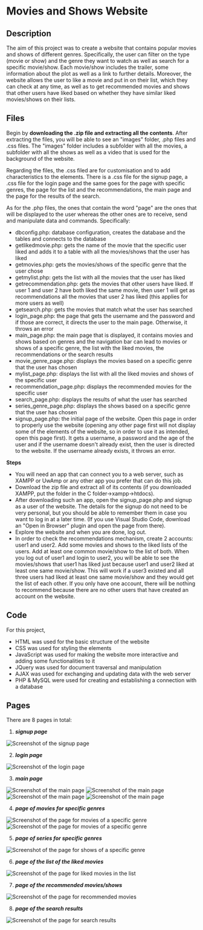 # Movies and Shows Website

## Description

The aim of this project was to create a website that contains popular movies and shows of different genres. Specifically, the user can filter on the type (movie or show) and the genre they want to watch as well as search for a specific movie/show. Each movie/show includes the trailer, some information about the plot as well as a link to further details. Moreover, the website allows the user to like a movie and put in on their list, which they can check at any time, as well as to get recommended movies and shows that other users have liked based on whether they have similar liked movies/shows on their lists. 


## Files

Begin by **downloading the .zip file and extracting all the contents**. After extracting the files, you will be able to see an "images" folder, .php files and .css files. The "images" folder includes a subfolder with all the movies, a subfolder with all the shows as well as a video that is used for the background of the website. 

Regarding the files, the .css filed are for customisation and to add characteristics to the elements. There is a .css file for the signup page, a .css file for the login page and the same goes for the page with specific genres, the page for the list and the recommendations, the main page and the page for the results of the search. 

As for the .php files, the ones that contain the word "page" are the ones that will be displayed to the user whereas the other ones are to receive, send and manipulate data and commands. Specifically:
- dbconfig.php: database configuration, creates the database and the tables and connects to the database
- getlikedmovie.php: gets the name of the movie that the specific user liked and adds it to a table with all the movies/shows that the user has liked
- getmovies.php: gets the movies/shows of the specific genre that the user chose
- getmylist.php: gets the list with all the movies that the user has liked
- getrecommendation.php: gets the movies that other users have liked. If user 1 and user 2 have both liked the same movie, then user 1 will get as recommendations all the movies that user 2 has liked (this applies for more users as well)
- getsearch.php: gets the movies that match what the user has searched
- login_page.php: the page that gets the username and the password and if those are correct, it directs the user to the main page. Otherwise, it throws an error
- main_page.php: the main page that is displayed, it contains movies and shows based on genres and the navigation bar can lead to movies or shows of a specific genre, the list with the liked movies, the recommendations or the search results
- movie_genre_page.php: displays the movies based on a specific genre that the user has chosen
- mylist_page.php: displays the list with all the liked movies and shows of the specific user
- recommendation_page.php: displays the recommended movies for the specific user
- search_page.php: displays the results of what the user has searched
- series_genre_page.php: displays the shows based on a specific genre that the user has chosen
- signup_page.php: the initial page of the website. Open this page in order to properly use the website (opening any other page first will not display some of the elements of the website, so in order to use it as intended, open this page first). It gets a username, a password and the age of the user and if the username doesn't already exist, then the user is directed to the website. If the username already exists, it throws an error.

**Steps**
- You will need an app that can connect you to a web server, such as XAMPP or UwAmp or any other app you prefer that can do this job.
- Download the zip file and extract all of its contents (if you downloaded XAMPP, put the folder in the C folder->xampp->htdocs).
- After downloading such an app, open the signup_page.php and signup as a user of the website. The details for the signup do not need to be very personal, but you should be able to remember them in case you want to log in at a later time. (If you use Visual Studio Code, download an "Open in Browser" plugin and open the page from there).
- Explore the website and when you are done, log out.
- In order to check the recommendations mechanism, create 2 accounts: user1 and user2. Add some movies and shows to the liked lists of the users. Add at least one common movie/show to the list of both. When you log out of user1 and login to user2, you will be able to see the movies/shows that user1 has liked just because user1 and user2 liked at least one same movie/show. This will work if a user3 existed and all three users had liked at least one same movie/show and they would get the list of each other. If you only have one account, there will be nothing to recommend because there are no other users that have created an account on the website.


## Code

For this project, 
- HTML was used for the basic structure of the website
- CSS was used for styling the elements
- JavaScript was used for making the website more interactive and adding some functionalities to it
- JQuery was used for document traversal and manipulation
- AJAX was used for exchanging and updating data with the web server
- PHP & MySQL were used for creating and establishing a connection with a database


## Pages

There are 8 pages in total: 
1. ***signup page***
   
![Screenshot of the signup page](Screenshots/signup_page.png)

2. ***login page***

![Screenshot of the login page](Screenshots/login_page.png)
 
3. ***main page***

![Screenshot of the main page](Screenshots/main_page1.png)
![Screenshot of the main page](Screenshots/main_page2.png)
![Screenshot of the main page](Screenshots/main_page3.png)
![Screenshot of the main page](Screenshots/main_page4.png)

4. ***page of movies for specific genres***

![Screenshot of the page for movies of a specific genre](Screenshots/movies_genre1.png)
![Screenshot of the page for movies of a specific genre](Screenshots/movies_genre2.png)

5. ***page of series for specific genres***

![Screenshot of the page for shows of a specific genre](Screenshots/series_genre.png)

6. ***page of the list of the liked movies***

![Screenshot of the page for liked movies in the list](Screenshots/mylist_page.png)

7. ***page of the recommended movies/shows***

![Screenshot of the page for recommended movies](Screenshots/recommendations_page.png)

8. ***page of the search results***

![Screenshot of the page for search results](Screenshots/search_page.png)

